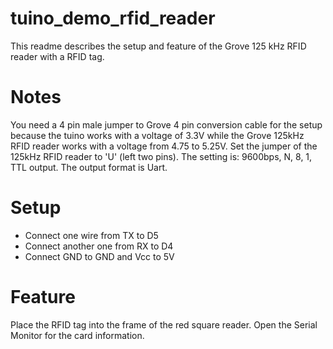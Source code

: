 # tuino_demo_rfid_reader

This readme describes the setup and feature of the Grove 125 kHz RFID reader with a RFID tag.

# Notes

You need a 4 pin male jumper to Grove 4 pin conversion cable for the setup because the tuino works with a voltage of 3.3V while the Grove 125kHz RFID reader works with a voltage from 4.75 to 5.25V. Set the jumper of the 125kHz RFID reader to 'U' (left two pins). The setting is: 9600bps, N, 8, 1, TTL output. The output format is Uart. 

# Setup

- Connect one wire from TX to D5
- Connect another one from RX to D4
- Connect GND to GND and Vcc to 5V

# Feature

Place the RFID tag into the frame of the red square reader. Open the Serial Monitor for the card information.
